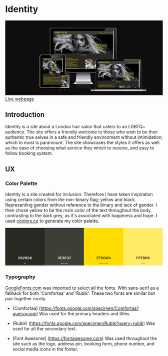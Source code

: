 # Identity

![screenshot](documentation/mockup.png) 
[Live webpage](https://emmygood.github.io/identity/)

## Introduction
Identity is a site about a London hair salon that caters to an LGBTQ+ audience. The site offers a friendly welcome to those who wish to be their authentic true selves in a safe and friendly environment without intimidation; which to most is paramount. The site showcases the styles it offers as well as the ease of choosing what service they which to receive, and easy to follow booking system. 

## UX
### Color Palette


Identity is a site created for inclusion. Therefore I have taken inspiration using certain colors from the non-binary flag; yellow and black. Representing gender without reference to the binary and lack of gender. I then chose yellow to be the main color of the text throughout the body, contrasting to the dark grey, as it's associated with happiness and hope.
I used [coolors.co](https://coolors.co/292924-3e3e37-ffdd00-ffeb66) to generate my color palette.

![screenshot](documentation/colorscheme.png)



### Typography


[GoogleFonts.com](https://fonts.google.com/?query=com) was imported to select all the fonts. With sans-serif as a fallback for both 'Comfortaa' and 'Rubik'. These two fonts are similar but pair together nicely.



- [Comfortaa] (https://fonts.google.com/specimen/Comfortaa?query=com) Was used for the primary headers and titles.

- [Rubik] (https://fonts.google.com/specimen/Rubik?query=rubik) Was used for all the secondary text.

- [Font Awesome] (https://fontawesome.com) Was used throughout the site such as the logo, address pin, booking form, phone number, and social media icons in the footer.